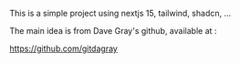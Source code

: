 This is a simple project using nextjs 15, tailwind, shadcn, ...

The main idea is from Dave Gray's github, available at :

https://github.com/gitdagray